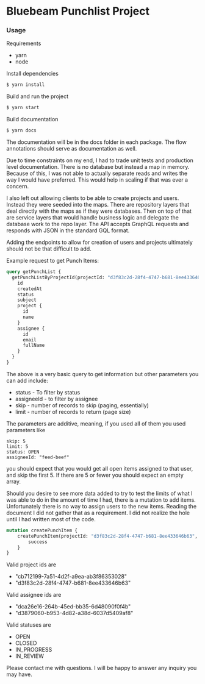 # Bluebeam Punchlist Project

### Usage
Requirements
- yarn
- node

Install dependencies
```bash
$ yarn install
```

Build and run the project
```bash
$ yarn start
```

Build documentation
```bash
$ yarn docs
```

The documentation will be in the docs folder in each package.
The flow annotations should serve as documentation as well.

Due to time constraints on my end, I had to trade unit tests 
and production level documentation. There is no database but instead
a map in memory. Because of this, I was not able to actually separate reads
and writes the way I would have preferred. This would help in scaling if that
was ever a concern. 

I also left out allowing clients to be able to create projects and users.
Instead they were seeded into the maps. There are repository layers that
deal directly with the maps as if they were databases. Then on top of that
are service layers that would handle business logic and delegate the database
work to the repo layer. The API accepts GraphQL requests and responds with JSON
in the standard GQL format.

Adding the endpoints to allow for creation of users and projects ultimately should
not be that difficult to add. 

Example request to get Punch Items:

```graphql
query getPunchList {
  getPunchListByProjectId(projectId: "d3f83c2d-28f4-4747-b681-8ee433646b63") {
    id
    createdAt
    status
    subject
    project {
      id
      name
    }
    assignee {
      id
      email
      fullName
    }
  }
}
```

The above is a very basic query to get information but other parameters you can add include:
- status - To filter by status
- assigneeId - to filter by assignee
- skip - number of records to skip (paging, essentially)
- limit - number of records to return (page size)

The parameters are additive, meaning, if you used all of them you used parameters like 
```
skip: 5
limit: 5
status: OPEN
assigneeId: "feed-beef"
```

you should expect that you would get all open items assigned to that user, and skip the first 5. 
If there are 5 or fewer you should expect an empty array.

Should you desire to see more data added to try to test the limits of what I was able to do in the 
amount of time I had, there is a mutation to add items.
Unfortunately there is no way to assign users to the new items. Reading the document I did not gather
that as a requirement. I did not realize the hole until I had written most of the code.
```graphql
mutation createPunchItem {
    createPunchItem(projectId: "d3f83c2d-28f4-4747-b681-8ee433646b63", subject: "test2", status: IN_PROGRESS) {
        success
    }
}
``` 

Valid project ids are 
- "cb712199-7a51-4d2f-a9ea-ab3f86353028"
- "d3f83c2d-28f4-4747-b681-8ee433646b63"

Valid assignee ids are
- "dca26e16-264b-45ed-bb35-6d48090f0f4b"
- "d3879060-b953-4d82-a38d-6037d5409af8"

Valid statuses are
- OPEN
- CLOSED
- IN_PROGRESS
- IN_REVIEW

Please contact me with questions. I will be happy to answer any inquiry you may have.

